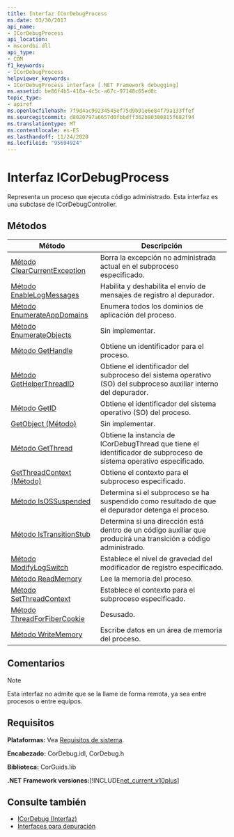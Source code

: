 ```yaml
---
title: Interfaz ICorDebugProcess
ms.date: 03/30/2017
api_name:
- ICorDebugProcess
api_location:
- mscordbi.dll
api_type:
- COM
f1_keywords:
- ICorDebugProcess
helpviewer_keywords:
- ICorDebugProcess interface [.NET Framework debugging]
ms.assetid: be86f4b5-418a-4c5c-a67c-97148c65ed8c
topic_type:
- apiref
ms.openlocfilehash: 7f9d4ac99234545ef75d9b91e6e84f79a133ffef
ms.sourcegitcommit: d8020797a6657d0fbbdff362b80300815f682f94
ms.translationtype: MT
ms.contentlocale: es-ES
ms.lasthandoff: 11/24/2020
ms.locfileid: "95694924"
---
```

# <a name="icordebugprocess-interface"></a>Interfaz ICorDebugProcess

Representa un proceso que ejecuta código administrado. Esta interfaz es una subclase de ICorDebugController.  
  
## <a name="methods"></a>Métodos  
  
|Método|Descripción|  
|------------|-----------------|  
|[Método ClearCurrentException](icordebugprocess-clearcurrentexception-method.md)|Borra la excepción no administrada actual en el subproceso especificado.|  
|[Método EnableLogMessages](icordebugprocess-enablelogmessages-method.md)|Habilita y deshabilita el envío de mensajes de registro al depurador.|  
|[Método EnumerateAppDomains](icordebugprocess-enumerateappdomains-method.md)|Enumera todos los dominios de aplicación del proceso.|  
|[Método EnumerateObjects](icordebugprocess-enumerateobjects-method.md)|Sin implementar.|  
|[Método GetHandle](icordebugprocess-gethandle-method.md)|Obtiene un identificador para el proceso.|  
|[Método GetHelperThreadID](icordebugprocess-gethelperthreadid-method.md)|Obtiene el identificador del subproceso del sistema operativo (SO) del subproceso auxiliar interno del depurador.|  
|[Método GetID](icordebugprocess-getid-method.md)|Obtiene el identificador del sistema operativo (SO) del proceso.|  
|[GetObject (Método)](icordebugprocess-getobject-method.md)|Sin implementar.|  
|[Método GetThread](icordebugprocess-getthread-method.md)|Obtiene la instancia de ICorDebugThread que tiene el identificador de subproceso de sistema operativo especificado.|  
|[GetThreadContext (Método)](icordebugprocess-getthreadcontext-method.md)|Obtiene el contexto para el subproceso especificado.|  
|[Método IsOSSuspended](icordebugprocess-isossuspended-method.md)|Determina si el subproceso se ha suspendido como resultado de que el depurador detenga el proceso.|  
|[Método IsTransitionStub](icordebugprocess-istransitionstub-method.md)|Determina si una dirección está dentro de un código auxiliar que producirá una transición a código administrado.|  
|[Método ModifyLogSwitch](icordebugprocess-modifylogswitch-method.md)|Establece el nivel de gravedad del modificador de registro especificado.|  
|[Método ReadMemory](icordebugprocess-readmemory-method.md)|Lee la memoria del proceso.|  
|[Método SetThreadContext](icordebugprocess-setthreadcontext-method.md)|Establece el contexto para el subproceso especificado.|  
|[Método ThreadForFiberCookie](icordebugprocess-threadforfibercookie-method.md)|Desusado.|  
|[Método WriteMemory](icordebugprocess-writememory-method.md)|Escribe datos en un área de memoria del proceso.|  
  
## <a name="remarks"></a>Comentarios  
  
> [!NOTE]
> Esta interfaz no admite que se la llame de forma remota, ya sea entre procesos o entre equipos.  
  
## <a name="requirements"></a>Requisitos  

 **Plataformas:** Vea [Requisitos de sistema](../../get-started/system-requirements.md).  
  
 **Encabezado:** CorDebug.idl, CorDebug.h  
  
 **Biblioteca:** CorGuids.lib  
  
 **.NET Framework versiones:**[!INCLUDE[net_current_v10plus](../../../../includes/net-current-v10plus-md.md)]  
  
## <a name="see-also"></a>Consulte también

- [ICorDebug (Interfaz)](icordebug-interface.md)
- [Interfaces para depuración](debugging-interfaces.md)
